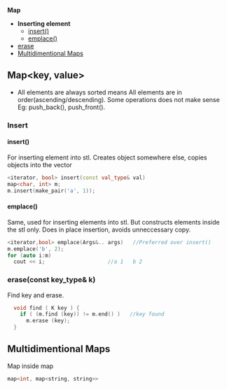 **Map**
- **Inserting element**
  - [insert()](#mins)
  - [emplace()](#emp)
- [erase](#merase)
- [Multidimentional Maps](#mdm)





## Map<key, value>
- All elements are always sorted means All elements are in order(ascending/descending). Some operations does not make sense Eg: push_back(), push_front().

### Insert
<a name=mins></a>
#### insert()
For inserting element into stl. Creates object somewhere else, copies objects into the vector
```cpp
<iterator, bool> insert(const val_type& val)
map<char, int> m;
m.insert(make_pair('a', 1));
```
<a name=emp></a>
#### emplace()
Same, used for inserting elements into stl. But constructs elements inside the stl only. Does in place insertion, avoids unneccessary copy.
```cpp  
<iterator,bool> emplace(Args&.. args)   //Preferred over insert()
m.emplace('b', 2);
for (auto i:m)
  cout << i;                    //a 1   b 2
```

<a name=merase></a>
### erase(const key_type& k)
Find key and erase.
```cpp
  void find ( K key ) {
    if ( (m.find (key)) != m.end() )   //key found
      m.erase (key);
  }
```

<a name=mdm></a>
## Multidimentional Maps
Map inside map
```cpp   
map<int, map<string, string>>
```
